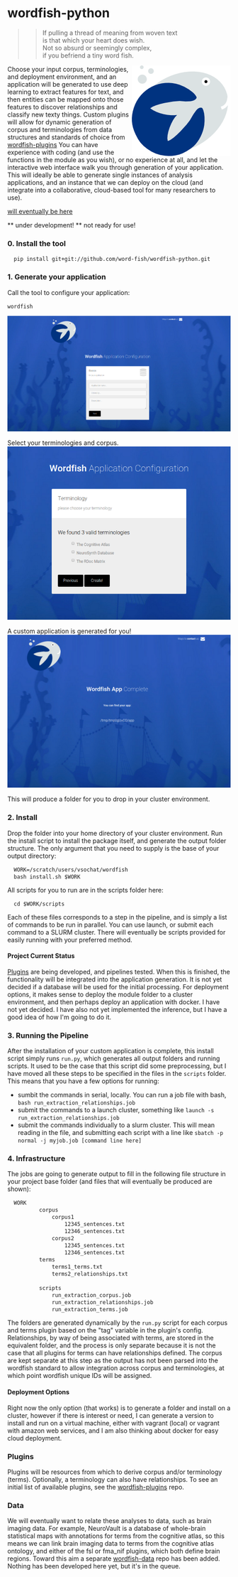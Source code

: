 # wordfish-python

  >>   If pulling a thread of meaning from woven text <br>
  >>   is that which your heart does wish. <br>
  >>   Not so absurd or seemingly complex,  <br>
  >>   if you befriend a tiny word fish. <br>

<div style="float: right">
    <img src="doc/img/wordfish_smile.png" alt="wordfish" title="Wordfish" style="float:right"/>
</div>

Choose your input corpus, terminologies, and deployment environment, and an application will be generated to use deep learning to extract features for text, and then entities can be mapped onto those features to discover relationships  and classify new texty things. Custom plugins will allow for dynamic generation of corpus and terminologies from data structures and standards of choice from [wordfish-plugins](http://www.github.com/word-fish/wordfish-plugins) You can have experience with coding (and use the functions in the module as you wish), or no experience at all, and let the interactive web interface walk you through generation of your application. This will ideally be able to generate single instances of analysis applications, and an instance that we can deploy on the cloud (and integrate into a collaborative, cloud-based tool for many researchers to use).

[will eventually be here](https://pypi.python.org/pypi/wordfish)

** under development! ** not ready for use!


### 0. Install the tool

      pip install git+git://github.com/word-fish/wordfish-python.git


### 1. Generate your application

Call the tool to configure your application:

    wordfish


![view1](example/img/view1.png)

Select your terminologies and corpus.
![view4](example/img/view4.png)

A custom application is generated for you!
![view5](example/img/view5.png)


This will produce a folder for you to drop in your cluster environment.

### 2. Install

Drop the folder into your home directory of your cluster environment. Run the install script to install the package itself, and generate the output folder structure. The only argument that you need to supply is the base of your output directory:

      WORK=/scratch/users/vsochat/wordfish
      bash install.sh $WORK

All scripts for you to run are in the scripts folder here:


      cd $WORK/scripts

Each of these files corresponds to a step in the pipeline, and is simply a list of commands to be run in parallel. You can use launch, or submit each command to a SLURM cluster. There will eventually be scripts provided for easily running with your preferred method.


#### Project Current Status
[Plugins](https://github.com/word-fish/wordfish-plugins) are being developed, and pipelines tested. When this is finished, the functionality will be integrated into the application generation. It is not yet decided if a database will be used for the initial processing. For deployment options, it makes sense to deploy the module folder to a cluster environment, and then perhaps deploy an application with docker. I have not yet decided. I have also not yet implemented the inference, but I have a good idea of how I'm going to do it.

           
### 3. Running the Pipeline

After the installation of your custom application is complete, this install script simply runs `run.py`, which generates all output folders and running scripts. It used to be the case that this script did some preprocessing, but I have moved all these steps to be specified in the files in the `scripts` folder. This means that you have a few options for running:

- sumbit the commands in serial, locally. You can run a job file with bash, `bash run_extraction_relationships.job`
- submit the commands to a launch cluster, something like `launch -s run_extraction_relationships.job`
- submit the commands individually to a slurm cluster. This will mean reading in the file, and submitting each script with a line like `sbatch -p normal -j myjob.job [command line here]`

      
### 4. Infrastructure
The jobs are going to generate output to fill in the following file structure in your project base folder (and files that will eventually be produced are shown):

      WORK
              corpus
                  corpus1
                      12345_sentences.txt
                      12346_sentences.txt
                  corpus2
                      12345_sentences.txt
                      12346_sentences.txt
              terms
                  terms1_terms.txt
                  terms2_relationships.txt

              scripts
                  run_extraction_corpus.job
                  run_extraction_relationships.job
                  run_extraction_terms.job


The folders are generated dynamically by the `run.py` script for each corpus and terms plugin based on the "tag" variable in the plugin's config. Relationships, by way of being associated with terms, are stored in the equivalent folder, and the process is only separate because it is not the case that all plugins for terms can have relationships defined. The corpus are kept separate at this step as the output has not been parsed into the wordfish standard to allow integration across corpus and terminologies, at which point wordfish unique IDs will be assigned. 



#### Deployment Options

Right now the only option (that works) is to generate a folder and install on a cluster, however if there is interest or need, I can generate a version to install and run on a virtual machine, either with vagrant (local) or vagrant with amazon web services, and I am also thinking about docker for easy cloud deployment.


### Plugins 
Plugins will be resources from which to derive corpus and/or terminology (terms). Optionally, a terminology can also have relationships. To see an initial list of available plugins, see the [wordfish-plugins](http://www.github.com/word-fish/wordfish-plugins) repo.

### Data
We will eventually want to relate these analyses to data, such as brain imaging data. For example, NeuroVault is a database of whole-brain statistical maps with annotations for terms from the cognitive atlas, so this means we can link brain imaging data to terms from the cognitive atlas ontology, and either of the fsl or fma_nif plugins, which both define brain regions. Toward this aim a separate [wordfish-data](http://www.github.com/word-fish/wordfish-data) repo has been added. Nothing has been developed here yet, but it's in the queue.
